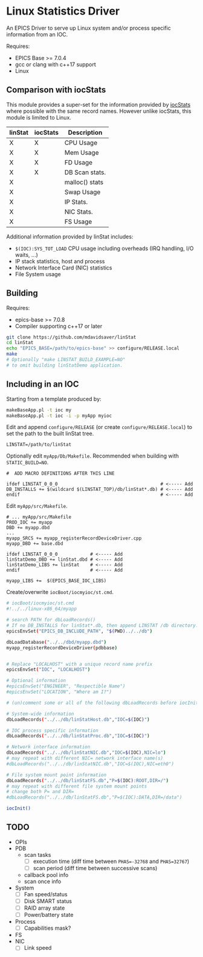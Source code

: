 # Linux Statistics Driver

An EPICS Driver to serve up Linux system and/or process
specific information from an IOC.

Requires:

- EPICS Base >= 7.0.4
- gcc or clang with c++17 support
- Linux

## Comparison with iocStats

This module provides a super-set for the information provided by
[iocStats](https://github.com/epics-modules/iocStats)
where possible with the same record names.
However unlike iocStats, this module is limited to Linux.

| linStat | iocStats | Description |
|---------|----------|-------------|
|    X    |     X    | CPU Usage   |
|    X    |     X    | Mem Usage   |
|    X    |     X    | FD Usage    |
|    X    |     X    | DB Scan stats. |
|    X    |          | malloc() stats |
|    X    |          | Swap Usage  |
|    X    |          | IP Stats.   |
|    X    |          | NIC Stats.  |
|    X    |          | FS Usage    |

Additional information provided by linStat includes:

- `$(IOC):SYS_TOT_LOAD` CPU usage including overheads (IRQ handling, I/O waits, ...)
- IP stack statistics, host and process
- Network Interface Card (NIC) statistics
- File System usage

## Building

Requires:

- epics-base >= 7.0.8
- Compiler supporting c++17 or later

```sh
git clone https://github.com/mdavidsaver/linStat
cd linStat
echo "EPICS_BASE=/path/to/epics-base" >> configure/RELEASE.local
make
# Optionally "make LINSTAT_BUILD_EXAMPLE=NO"
# to omit building linStatDemo application.
```

## Including in an IOC

Starting from a template produced by:

```sh
makeBaseApp.pl -t ioc my
makeBaseApp.pl -t ioc -i -p myApp myioc
```

Edit and append `configure/RELEASE` (or create `configure/RELEASE.local`)
to set the path to the built linStat tree.

```make
LINSTAT=/path/to/linStat
```

Optionally edit `myApp/Db/Makefile`.
Recommended when building with `STATIC_BUILD=NO`.

```make
#  ADD MACRO DEFINITIONS AFTER THIS LINE

ifdef LINSTAT_0_0_0                                      # <----- Add
DB_INSTALLS += $(wildcard $(LINSTAT_TOP)/db/linStat*.db) # <----- Add
endif                                                    # <----- Add
```

Edit `myApp/src/Makefile`.

```make
# ... myApp/src/Makefile
PROD_IOC += myapp
DBD += myapp.dbd
...
myapp_SRCS += myapp_registerRecordDeviceDriver.cpp
myapp_DBD += base.dbd

ifdef LINSTAT_0_0_0            # <----- Add
linStatDemo_DBD += linStat.dbd # <----- Add
linStatDemo_LIBS += linStat    # <----- Add
endif                          # <----- Add

myapp_LIBS +=  $(EPICS_BASE_IOC_LIBS)
```

Create/overwrite `iocBoot/iocmyioc/st.cmd`.

```sh
# iocBoot/iocmyioc/st.cmd
#!../../linux-x86_64/myapp

# search PATH for dbLoadRecords()
# If no DB_INSTALLS for linStat*.db, then append LINSTAT /db directory.
epicsEnvSet("EPICS_DB_INCLUDE_PATH", "$(PWD)../../db")

dbLoadDatabase("../../dbd/myapp.dbd")
myapp_registerRecordDeviceDriver(pdbbase)


# Replace "LOCALHOST" with a unique record name prefix
epicsEnvSet("IOC", "LOCALHOST")

# Optional information
#epicsEnvSet("ENGINEER", "Respectible Name")
#epicsEnvSet("LOCATION", "Where am I?")

# (un)comment some or all of the following dbLoadRecords before iocInit.

# System-wide information
dbLoadRecords("../../db/linStatHost.db","IOC=$(IOC)")

# IOC process specific information
dbLoadRecords("../../db/linStatProc.db","IOC=$(IOC)")

# Network interface information
dbLoadRecords("../../db/linStatNIC.db","IOC=$(IOC),NIC=lo")
# may repeat with different NIC= network interface name(s)
#dbLoadRecords("../../db/linStatNIC.db","IOC=$(IOC),NIC=eth0")

# File system mount point information
dbLoadRecords("../../db/linStatFS.db","P=$(IOC):ROOT,DIR=/")
# may repeat with different file system mount points
# change both P= and DIR=
#dbLoadRecords("../../db/linStatFS.db","P=$(IOC):DATA,DIR=/data")

iocInit()
```

## TODO

- OPIs
- PDB
    - scan tasks
        - [ ] execution time (diff time between `PHAS=-32768` and `PHAS=32767`)
        - [ ] scan period (diff time between successive scans)
    - callback pool info
    - scan once info
- System
  - [ ] Fan speed/status
  - [ ] Disk SMART status
  - [ ] RAID array state
  - [ ] Power/battery state
- Process
    - [ ] Capabilities mask?
- FS
- NIC
    - [ ] Link speed
